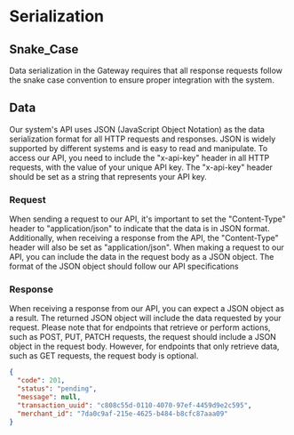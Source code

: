 

# Serialization

## Snake_Case
Data serialization in the Gateway requires that all response requests follow the snake case convention to ensure proper integration with the system.

## Data

Our system's API uses JSON (JavaScript Object Notation) as the data serialization format for all HTTP requests and responses. JSON is widely supported by different systems and is easy to read and manipulate. To access our API, you need to include the "x-api-key" header in all HTTP requests, with the value of your unique API key. The "x-api-key" header should be set as a string that represents your API key.

### Request

When sending a request to our API, it's important to set the "Content-Type" header to "application/json" to indicate that the data is in JSON format. Additionally, when receiving a response from the API, the "Content-Type" header will also be set as "application/json". When making a request to our API, you can include the data in the request body as a JSON object. The format of the JSON object should follow our API specifications

### Response

When receiving a response from our API, you can expect a JSON object as a result. The returned JSON object will include the data requested by your request. Please note that for endpoints that retrieve or perform actions, such as POST, PUT, PATCH requests, the request should include a JSON object in the request body. However, for endpoints that only retrieve data, such as GET requests, the request body is optional.


```json title='Response Example'
{
  "code": 201,
  "status": "pending",
  "message": null,
  "transaction_uuid": "c808c55d-0110-4070-97ef-4459d9e2c595",
  "merchant_id": "7da0c9af-215e-4625-b484-b8cfc87aaa09"
}
```